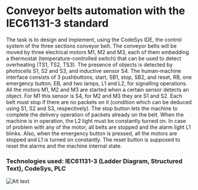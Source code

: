# Conveyor belts automation with the IEC61131-3 standard

The task is to design and implement, using the CodeSys IDE, the control system of the three sections conveyor belt. The conveyor belts will be moved by three electrical motors M1, M2 and M3, each of them embedding a thermostat (temperature-controlled switch) that can be used to detect overheating (TS1, TS2, TS3). 
The presence of objects is detected by photocells S1, S2 and S3, and inductive sensor S4. 
The human-machine interface consists of 3 pushbuttons, start, SB1, stop, SB2, and reset, RB, one emergency button, EB, and two lamps, L1 and L2, for signalling operations.
All the motors M1, M2 and M3 are started when a certain sensor detects an object. For M1 this sensor is S4, for M2 and M3 they are S1 and S2. Each belt must stop if there are no packets on it (condition which can be deduced using S1, S2 and S3, respectively). 
The stop button lets the machine to complete the delivery operation of packets already on the belt. 
When the machine is in operation, the L2 light must be constantly turned on. 
In case of problem with any of the motor, all belts are stopped and the alarm light L1 blinks. Also, when the emergency button is pressed, all the motors are stopped and L1 is turned on constantly. 
The reset button is supposed to reset the alarms and the machine internal state.

### Technologies used: IEC61131-3 (Ladder Diagram, Structured Text), CodeSys, PLC

![Alt text](airport-2397034_960_720.jpg)
